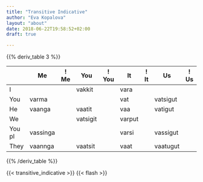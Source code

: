 ```yaml
---
title: "Transitive Indicative"
author: "Eva Kopalova"
layout: "about"
date: 2018-06-22T19:58:52+02:00
draft: true

---
```


{{% deriv_table 3 %}}

|      |  Me    |! Me   |You      |! You    |It     |! It  |Us      |! Us     |You pl  |! You pl | Them    |! Them|
|----- |------- |------ |-------- |-------- |------ |----- |------- |-------- |------- |-------  |-------- | -----|
|I     |        |       |vakkit   |         |vara   |      |        |         |vassi   |nngilassi|vakka    |         |
|You   |varma   |       |         |         |vat    |      |vatsigut|         |        |         |vatit    |         |
|He    |vaanga  |       |vaatit   |         |vaa    |      |vatigut |         |vassi   |         |vai      |         |
|We    |        |       |vatsigit |         |varput |      |        |         |vassi   |         |vavut    |nngilagut|
|You pl|vassinga|       |         |         |varsi  |      |vassigut|         |        |         |vasi     |         |
|They  |vaannga |       |vaatsit  |         |vaat   |      |vaatugut|         |vaasi   |         |vaat     |         |
{{% /deriv_table %}}

{{< transitive_indicative >}}
{{< flash >}}
